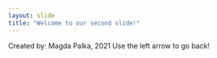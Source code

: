 ```yaml
---
layout: slide
title: "Welcome to our second slide!"
---
```

Created by: Magda Palka, 2021
Use the left arrow to go back!
